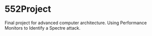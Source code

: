 # 552Project
Final project for advanced computer architecture. Using Performance Monitors to Identify a Spectre attack. 
